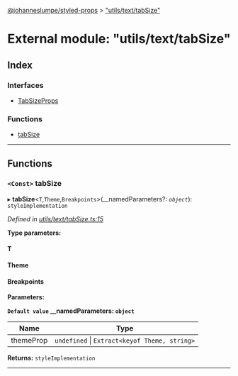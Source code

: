 [@johanneslumpe/styled-props](../README.md) > ["utils/text/tabSize"](../modules/_utils_text_tabsize_.md)

# External module: "utils/text/tabSize"

## Index

### Interfaces

* [TabSizeProps](../interfaces/_utils_text_tabsize_.tabsizeprops.md)

### Functions

* [tabSize](_utils_text_tabsize_.md#tabsize)

---

## Functions

<a id="tabsize"></a>

### `<Const>` tabSize

▸ **tabSize**<`T`,`Theme`,`Breakpoints`>(__namedParameters?: *`object`*): `styleImplementation`

*Defined in [utils/text/tabSize.ts:15](https://github.com/johanneslumpe/styled-props/blob/8e709f1/src/utils/text/tabSize.ts#L15)*

**Type parameters:**

#### T 
#### Theme 
#### Breakpoints 
**Parameters:**

**`Default value` __namedParameters: `object`**

| Name | Type |
| ------ | ------ |
| themeProp | `undefined` \| `Extract<keyof Theme, string>` |

**Returns:** `styleImplementation`

___

